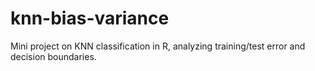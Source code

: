 # knn-bias-variance
Mini project on KNN classification in R, analyzing training/test error and decision boundaries.
